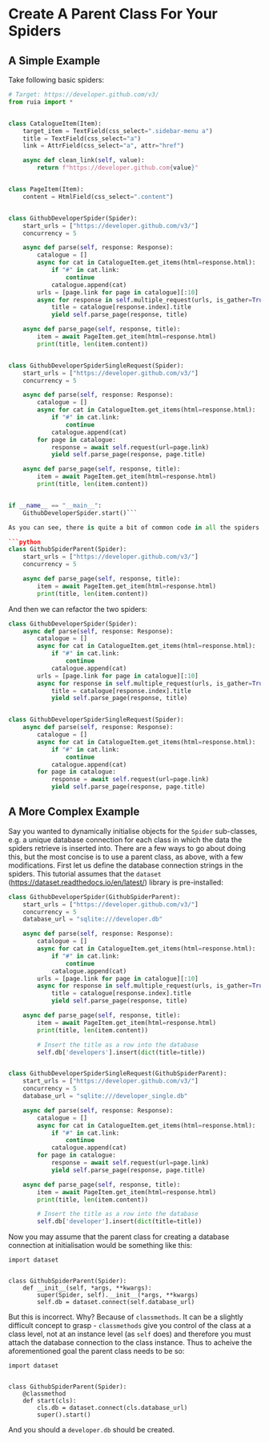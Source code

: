 # Create A Parent Class For Your Spiders

## A Simple Example

Take following basic spiders:

```python
# Target: https://developer.github.com/v3/
from ruia import *


class CatalogueItem(Item):
    target_item = TextField(css_select=".sidebar-menu a")
    title = TextField(css_select="a")
    link = AttrField(css_select="a", attr="href")

    async def clean_link(self, value):
        return f"https://developer.github.com{value}"


class PageItem(Item):
    content = HtmlField(css_select=".content")


class GithubDeveloperSpider(Spider):
    start_urls = ["https://developer.github.com/v3/"]
    concurrency = 5

    async def parse(self, response: Response):
        catalogue = []
        async for cat in CatalogueItem.get_items(html=response.html):
            if "#" in cat.link:
                continue
            catalogue.append(cat)
        urls = [page.link for page in catalogue][:10]
        async for response in self.multiple_request(urls, is_gather=True):
            title = catalogue[response.index].title
            yield self.parse_page(response, title)

    async def parse_page(self, response, title):
        item = await PageItem.get_item(html=response.html)
        print(title, len(item.content))


class GithubDeveloperSpiderSingleRequest(Spider):
    start_urls = ["https://developer.github.com/v3/"]
    concurrency = 5

    async def parse(self, response: Response):
        catalogue = []
        async for cat in CatalogueItem.get_items(html=response.html):
            if "#" in cat.link:
                continue
            catalogue.append(cat)
        for page in catalogue:
            response = await self.request(url=page.link)
            yield self.parse_page(response, page.title)

    async def parse_page(self, response, title):
        item = await PageItem.get_item(html=response.html)
        print(title, len(item.content))


if __name__ == "__main__":
    GithubDeveloperSpider.start()```

As you can see, there is quite a bit of common code in all the spiders - for example the `start_urls` and `concurrency` variables as they are standard in this project, and, of particular interest, the `parse_page` function. We'd like to refactor the commonalities into a parent class. To do this is very easy - we define the parent class with the common variables/functions contained:

```python
class GithubSpiderParent(Spider):
    start_urls = ["https://developer.github.com/v3/"]
    concurrency = 5

    async def parse_page(self, response, title):
        item = await PageItem.get_item(html=response.html)
        print(title, len(item.content))
```

And then we can refactor the two spiders:

```python
class GithubDeveloperSpider(Spider):
    async def parse(self, response: Response):
        catalogue = []
        async for cat in CatalogueItem.get_items(html=response.html):
            if "#" in cat.link:
                continue
            catalogue.append(cat)
        urls = [page.link for page in catalogue][:10]
        async for response in self.multiple_request(urls, is_gather=True):
            title = catalogue[response.index].title
            yield self.parse_page(response, title)


class GithubDeveloperSpiderSingleRequest(Spider):
    async def parse(self, response: Response):
        catalogue = []
        async for cat in CatalogueItem.get_items(html=response.html):
            if "#" in cat.link:
                continue
            catalogue.append(cat)
        for page in catalogue:
            response = await self.request(url=page.link)
            yield self.parse_page(response, page.title)
```

## A More Complex Example

Say you wanted to dynamically initialise objects for the `Spider` sub-classes, e.g. a unique database connection for each class in which the data the spiders retrieve is inserted into. There are a few ways to go about doing this, but the most concise is to use a parent class, as above, with a few modifications. First let us define the database connection strings in the spiders. This tutorial assumes that the `dataset` (https://dataset.readthedocs.io/en/latest/) library is pre-installed:

```python
class GithubDeveloperSpider(GithubSpiderParent):
    start_urls = ["https://developer.github.com/v3/"]
    concurrency = 5
    database_url = "sqlite:///developer.db"

    async def parse(self, response: Response):
        catalogue = []
        async for cat in CatalogueItem.get_items(html=response.html):
            if "#" in cat.link:
                continue
            catalogue.append(cat)
        urls = [page.link for page in catalogue][:10]
        async for response in self.multiple_request(urls, is_gather=True):
            title = catalogue[response.index].title
            yield self.parse_page(response, title)

    async def parse_page(self, response, title):
        item = await PageItem.get_item(html=response.html)
        print(title, len(item.content))

        # Insert the title as a row into the database
        self.db['developers'].insert(dict(title=title))


class GithubDeveloperSpiderSingleRequest(GithubSpiderParent):
    start_urls = ["https://developer.github.com/v3/"]
    concurrency = 5
    database_url = "sqlite:///developer_single.db"

    async def parse(self, response: Response):
        catalogue = []
        async for cat in CatalogueItem.get_items(html=response.html):
            if "#" in cat.link:
                continue
            catalogue.append(cat)
        for page in catalogue:
            response = await self.request(url=page.link)
            yield self.parse_page(response, page.title)

    async def parse_page(self, response, title):
        item = await PageItem.get_item(html=response.html)
        print(title, len(item.content))

        # Insert the title as a row into the database
        self.db['developer'].insert(dict(title=title))
```

Now you may assume that the parent class for creating a database connection at initialisation would be something like this:
```
import dataset


class GithubSpiderParent(Spider):
    def __init__(self, *args, **kwargs):
        super(Spider, self).__init__(*args, **kwargs)
        self.db = dataset.connect(self.database_url)
```

But this is incorrect. Why? Because of `classmethods`. It can be a slightly difficult concept to grasp - `classmethods` give you control of the class at a class level, not at an instance level (as `self` does) and therefore you must attach the database connection to the class instance. Thus to acheive the aforementioned goal the parent class needs to be so:

```
import dataset


class GithubSpiderParent(Spider):
    @classmethod
    def start(cls):
        cls.db = dataset.connect(cls.database_url)
        super().start()
```

And you should a `developer.db` should be created.

